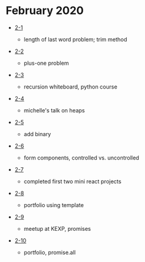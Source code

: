 # February 2020

- [2-1](./days/2-1.md)
  - length of last word problem; trim method

- [2-2](./days/2-2.md)
  - plus-one problem

- [2-3](./days/2-3.md)
  - recursion whiteboard, python course

- [2-4](./days/2-4.md)
  - michelle's talk on heaps

- [2-5](./days/2-5.md)
  - add binary

- [2-6](./days/2-6.md)
  - form components, controlled vs. uncontrolled

- [2-7](./days/2-7.md)
  - completed first two mini react projects

- [2-8](./days/2-8.md)
  - portfolio using template

- [2-9](./days/2-9.md) 
  - meetup at KEXP, promises

- [2-10](./days/2-10.md) 
  - portfolio, promise.all
  
